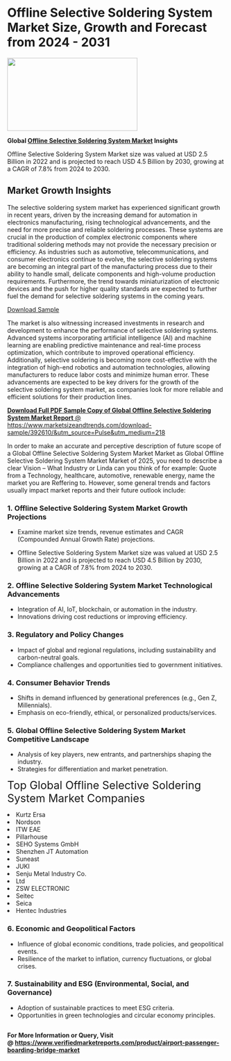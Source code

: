 <H1>Offline Selective Soldering System Market Size, Growth and Forecast from 2024 - 2031</H1><img class="aligncenter size-medium wp-image-584254" src="https://thirdeyenews.in/wp-content/uploads/2024/09/Global-Market-Research-300x168.jpeg" alt="" width="300" height="168" /><p><strong>Global&nbsp;<a href="https://www.marketsizeandtrends.com/download-sample/392610/&amp;utm_source=Pulse&amp;utm_medium=218">Offline Selective Soldering System Market</a> Insights</strong></p><p>Offline Selective Soldering System Market size was valued at USD 2.5 Billion in 2022 and is projected to reach USD 4.5 Billion by 2030, growing at a CAGR of 7.8% from 2024 to 2030.</p><p><h2>Market Growth Insights</h2> <p>The selective soldering system market has experienced significant growth in recent years, driven by the increasing demand for automation in electronics manufacturing, rising technological advancements, and the need for more precise and reliable soldering processes. These systems are crucial in the production of complex electronic components where traditional soldering methods may not provide the necessary precision or efficiency. As industries such as automotive, telecommunications, and consumer electronics continue to evolve, the selective soldering systems are becoming an integral part of the manufacturing process due to their ability to handle small, delicate components and high-volume production requirements. Furthermore, the trend towards miniaturization of electronic devices and the push for higher quality standards are expected to further fuel the demand for selective soldering systems in the coming years.</p> <p><a href="#">Download Sample</a></p> <p>The market is also witnessing increased investments in research and development to enhance the performance of selective soldering systems. Advanced systems incorporating artificial intelligence (AI) and machine learning are enabling predictive maintenance and real-time process optimization, which contribute to improved operational efficiency. Additionally, selective soldering is becoming more cost-effective with the integration of high-end robotics and automation technologies, allowing manufacturers to reduce labor costs and minimize human error. These advancements are expected to be key drivers for the growth of the selective soldering system market, as companies look for more reliable and efficient solutions for their production lines.</p> <p><a href="#"></p><p><span class=""><strong>Download Full PDF Sample Copy of Global Offline Selective Soldering System Market Report</strong> @ <a href="https://www.marketsizeandtrends.com/download-sample/392610/&amp;utm_source=Pulse&amp;utm_medium=218" target="_blank">https://www.marketsizeandtrends.com/download-sample/392610/&amp;utm_source=Pulse&amp;utm_medium=218</a></span></p><p>In order to make an accurate and perceptive description of future scope of a Global&nbsp;Offline Selective Soldering System Market Market as Global&nbsp;Offline Selective Soldering System Market Market of 2025, you need to describe a clear Vision &ndash; What Industry or Linda can you think of for example: Quote from a Technology, healthcare, automotive, renewable energy, name the market you are Reffering to. However, some general trends and factors usually impact market reports and their future outlook include:</p><h3>1.&nbsp;<strong>Offline Selective Soldering System Market Growth Projections</strong></h3><ul><li>Examine market size trends, revenue estimates and CAGR (Compounded Annual Growth Rate) projections.</li><li><p>Offline Selective Soldering System Market size was valued at USD 2.5 Billion in 2022 and is projected to reach USD 4.5 Billion by 2030, growing at a CAGR of 7.8% from 2024 to 2030.</p></li></ul><h3>2.&nbsp;<strong>Offline Selective Soldering System Market Technological Advancements</strong></h3><ul><li>Integration of AI, IoT, blockchain, or automation in the industry.</li><li>Innovations driving cost reductions or improving efficiency.</li></ul><h3>3.&nbsp;<strong>Regulatory and Policy Changes</strong></h3><ul><li>Impact of global and regional regulations, including sustainability and carbon-neutral goals.</li><li>Compliance challenges and opportunities tied to government initiatives.</li></ul><h3>4.&nbsp;<strong>Consumer Behavior Trends</strong></h3><ul><li>Shifts in demand influenced by generational preferences (e.g., Gen Z, Millennials).</li><li>Emphasis on eco-friendly, ethical, or personalized products/services.</li></ul><h3>5.&nbsp;<strong>Global Offline Selective Soldering System Market Competitive Landscape</strong></h3><ul><li>Analysis of key players, new entrants, and partnerships shaping the industry.</li><li>Strategies for differentiation and market penetration.</li></ul><p data-pm-slice="1 1 []"><span style="color: inherit; font-family: inherit; font-size: 25px;">Top Global Offline Selective Soldering System Market Companies</span></p><div class="" data-test-id=""><p><li>Kurtz Ersa</li><li> Nordson</li><li> ITW EAE</li><li> Pillarhouse</li><li> SEHO Systems GmbH</li><li> Shenzhen JT Automation</li><li> Suneast</li><li> JUKI</li><li> Senju Metal Industry Co.</li><li> Ltd</li><li> ZSW ELECTRONIC</li><li> Seitec</li><li> Seica</li><li> Hentec Industries</li></p></div><h3>6.&nbsp;<strong>Economic and Geopolitical Factors</strong></h3><ul><li>Influence of global economic conditions, trade policies, and geopolitical events.</li><li>Resilience of the market to inflation, currency fluctuations, or global crises.</li></ul><h3>7.&nbsp;<strong>Sustainability and ESG (Environmental, Social, and Governance)</strong></h3><ul><li>Adoption of sustainable practices to meet ESG criteria.</li><li>Opportunities in green technologies and circular economy principles.</li></ul><h2><strong style="font-size: 14px;">For More Information or Query, Visit @&nbsp;</strong><a style="background-color: #ffffff; font-size: 14px;" href="https://www.marketsizeandtrends.com/report/offline-selective-soldering-system-market/" target="_blank">https://www.verifiedmarketreports.com/product/airport-passenger-boarding-bridge-market</a></h2>
